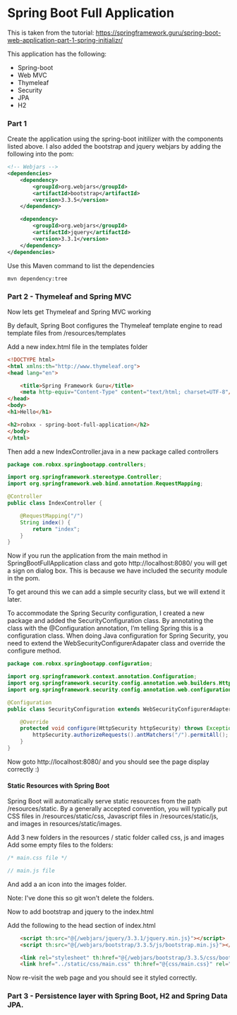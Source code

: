 # Spring Boot Full Application

This is taken from the tutorial:
https://springframework.guru/spring-boot-web-application-part-1-spring-initializr/

This application has the following:
* Spring-boot
* Web MVC
* Thymeleaf
* Security
* JPA
* H2


### Part 1
Create the application using the spring-boot initilizer with the components listed above.
I also added the bootstrap and jquery webjars by adding the following into the pom:

```xml
<!-- Webjars -->
<dependencies>
    <dependency>
	    <groupId>org.webjars</groupId>
	    <artifactId>bootstrap</artifactId>
	    <version>3.3.5</version>
    </dependency>

    <dependency>
	    <groupId>org.webjars</groupId>
	    <artifactId>jquery</artifactId>
	    <version>3.3.1</version>
    </dependency>
</dependencies>
```

Use this Maven command to list the dependencies
```
mvn dependency:tree
``` 


### Part 2 - Thymeleaf and Spring MVC
Now lets get Thymeleaf and Spring MVC working

By default, Spring Boot configures the Thymeleaf template engine to read template files from /resources/templates

Add a new index.html file in the templates folder
```html
<!DOCTYPE html>
<html xmlns:th="http://www.thymeleaf.org">
<head lang="en">

    <title>Spring Framework Guru</title>
    <meta http-equiv="Content-Type" content="text/html; charset=UTF-8"/>
</head>
<body>
<h1>Hello</h1>

<h2>robxx - spring-boot-full-application</h2>
</body>
</html>
```

Then add a new IndexController.java in a new package called controllers
```java
package com.robxx.springbootapp.controllers;

import org.springframework.stereotype.Controller;
import org.springframework.web.bind.annotation.RequestMapping;

@Controller
public class IndexController {

    @RequestMapping("/")
    String index() {
        return "index";
    }
}
```

Now if you run the application from the main method in SpringBootFullApplication class and goto http://localhost:8080/ you will get a sign on dialog box.
This is because we have included the security module in the pom.

To get around this we can add a simple security class, but we will extend it later.

To accommodate the Spring Security configuration, I created a new package and added the SecurityConfiguration  class. By annotating the class with the @Configuration  annotation, I’m telling Spring this is a configuration class. When doing Java configuration for Spring Security, you need to extend the WebSecurityConfigurerAdapater  class and override the configure method.
```java
package com.robxx.springbootapp.configuration;

import org.springframework.context.annotation.Configuration;
import org.springframework.security.config.annotation.web.builders.HttpSecurity;
import org.springframework.security.config.annotation.web.configuration.WebSecurityConfigurerAdapter;

@Configuration
public class SecurityConfiguration extends WebSecurityConfigurerAdapter {

    @Override
    protected void configure(HttpSecurity httpSecurity) throws Exception {
        httpSecurity.authorizeRequests().antMatchers("/").permitAll();
    }
}
```

Now goto http://localhost:8080/ and you should see the page display correctly :)

#### Static Resources with Spring Boot
Spring Boot will automatically serve static resources from the path /resources/static. By a generally accepted convention, you will typically put CSS files in /resources/static/css, Javascript files in /resources/static/js, and images in resources/static/images.

Add 3 new folders in the resources / static folder called css, js and images
Add some empty files to the folders:
```css
/* main.css file */
```

```JavaScript
// main.js file
```

And add a an icon into the images folder.

Note: I've done this so git won't delete the folders.

Now to add bootstrap and jquery to the index.html

Add the following to the head section of index.html
```html
    <script th:src="@{/webjars/jquery/3.3.1/jquery.min.js}"></script>
    <script th:src="@{/webjars/bootstrap/3.3.5/js/bootstrap.min.js}"></script>

    <link rel="stylesheet" th:href="@{/webjars/bootstrap/3.3.5/css/bootstrap.min.css}" />
    <link href="../static/css/main.css" th:href="@{css/main.css}" rel="stylesheet" media="screen"/>
```

Now re-visit the web page and you should see it styled correctly.

### Part 3 - Persistence layer with Spring Boot, H2 and Spring Data JPA.
